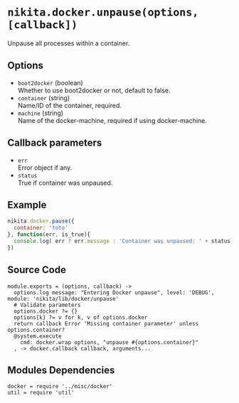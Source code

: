 
# `nikita.docker.unpause(options, [callback])`

Unpause all processes within a container.

## Options

* `boot2docker` (boolean)   
  Whether to use boot2docker or not, default to false.
* `container` (string)   
  Name/ID of the container, required.
* `machine` (string)   
  Name of the docker-machine, required if using docker-machine.

## Callback parameters

* `err`   
  Error object if any.
* `status`   
  True if container was unpaused.

## Example

```javascript
nikita.docker.pause({
  container: 'toto'
}, function(err, is_true){
  console.log( err ? err.message : 'Container was unpaused: ' + status);
})
```

## Source Code

    module.exports = (options, callback) ->
      options.log message: "Entering Docker unpause", level: 'DEBUG', module: 'nikita/lib/docker/unpause'
      # Validate parameters
      options.docker ?= {}
      options[k] ?= v for k, v of options.docker
      return callback Error 'Missing container parameter' unless options.container?
      @system.execute
        cmd: docker.wrap options, "unpause #{options.container}"
      , -> docker.callback callback, arguments...

## Modules Dependencies

    docker = require '../misc/docker'
    util = require 'util'
